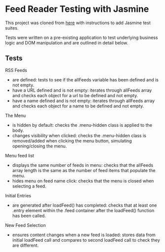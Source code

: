 # Feed Reader Testing with Jasmine

This project was cloned from [here](http://github.com/udacity/frontend-nanodegree-feedreader) with instructions to add
Jasmine test suites.

Tests were written on a pre-existing application to test underlying business logic and DOM manipulation and are outlined
in detail below.

## Tests

RSS Feeds
- are defined: tests to see if the allFeeds variable has been defined and is not empty.
- have a URL defined and is not empty: iterates through allFeeds array and checks each object for a url to be defined and not empty.
- have a name defined and is not empty: iterates through allFeeds array and checks each object for a name to be defined and not empty.

The Menu
- is hidden by default: checks the .menu-hidden class is applied to the body.
- changes visibility when clicked: checks the .menu-hidden class is removed/added when clicking the menu button, simulating 
opening/closing the menu.

Menu feed list
- displays the same number of feeds in menu: checks that the allFeeds array length is the same as the number of feed
items that populate the menu.
- hides menu on feed name click: checks that the menu is closed when selecting a feed.

Initial Entries
- are generated after loadFeed() has completed: checks that at least one .entry element within the .feed container after the
loadFeed() function has been called. 

New Feed Selection
- ensures content changes when a new feed is loaded: stores data from initial loadFeed call and compares to second loadFeed
call to check they are different.